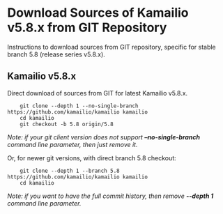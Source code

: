 # Download Sources of Kamailio v5.8.x from GIT Repository

Instructions to download sources from GIT repository, specific for
stable branch 5.8 (release series v5.8.x).

## Kamailio v5.8.x

Direct download of sources from GIT for latest Kamailio v5.8.x.

```
    git clone --depth 1 --no-single-branch https://github.com/kamailio/kamailio kamailio
    cd kamailio
    git checkout -b 5.8 origin/5.8
```

*Note: if your git client version does not support **–no-single-branch**
command line parameter, then just remove it.*

Or, for newer git versions, with direct branch 5.8 checkout:

```
    git clone --depth 1 --branch 5.8 https://github.com/kamailio/kamailio kamailio
    cd kamailio
```

*Note: if you want to have the full commit history, then remove
**--depth 1** command line parameter.*
